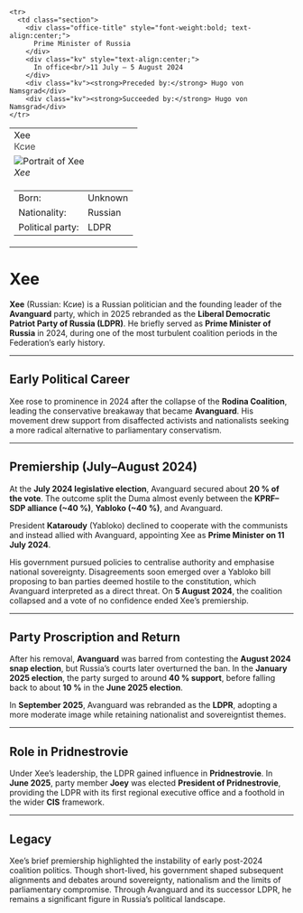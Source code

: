 <div class="infobox-right">
  <table class="infobox">
    <tr><td class="title">Xee<br/><span style="font-weight:400; opacity:.8;">Ксие</span></td></tr>

<tr><td class="section center">
  <img class="portrait" src="../../_assets/images/people/xee.png" alt="Portrait of Xee" />
  <div class="caption"><em>Xee</em></div>
</td></tr>

<!-- Offices -->
    <tr>
      <td class="section">
        <div class="office-title" style="font-weight:bold; text-align:center;">
          Prime Minister of Russia
        </div>
        <div class="kv" style="text-align:center;">
          In office<br/>11 July – 5 August 2024
        </div>
        <div class="kv"><strong>Preceded by:</strong> Hugo von Namsgrad</div>
        <div class="kv"><strong>Succeeded by:</strong> Hugo von Namsgrad</div>
    </tr>


<tr><td class="section">
  <table class="kv">
    <tr><td class="k">Born:</td><td class="v">Unknown</td></tr>
    <tr><td class="k">Nationality:</td><td class="v">Russian</td></tr>
    <tr><td class="k">Political party:</td><td class="v">LDPR</td></tr>
  </table>
</td></tr>

  </table>
</div>

# Xee

**Xee** (Russian: Ксие) is a Russian politician and the founding leader of the **Avanguard** party, which in 2025 rebranded as the **Liberal Democratic Patriot Party of Russia (LDPR)**. He briefly served as **Prime Minister of Russia** in 2024, during one of the most turbulent coalition periods in the Federation’s early history.

---

## Early Political Career

Xee rose to prominence in 2024 after the collapse of the **Rodina Coalition**, leading the conservative breakaway that became **Avanguard**. His movement drew support from disaffected activists and nationalists seeking a more radical alternative to parliamentary conservatism.

---

## Premiership (July–August 2024)

At the **July 2024 legislative election**, Avanguard secured about **20 % of the vote**. The outcome split the Duma almost evenly between the **KPRF–SDP alliance (\~40 %)**, **Yabloko (\~40 %)**, and Avanguard.

President **Kataroudy** (Yabloko) declined to cooperate with the communists and instead allied with Avanguard, appointing Xee as **Prime Minister on 11 July 2024**.

His government pursued policies to centralise authority and emphasise national sovereignty. Disagreements soon emerged over a Yabloko bill proposing to ban parties deemed hostile to the constitution, which Avanguard interpreted as a direct threat. On **5 August 2024**, the coalition collapsed and a vote of no confidence ended Xee’s premiership.

---

## Party Proscription and Return

After his removal, **Avanguard** was barred from contesting the **August 2024 snap election**, but Russia’s courts later overturned the ban. In the **January 2025 election**, the party surged to around **40 % support**, before falling back to about **10 %** in the **June 2025 election**.

In **September 2025**, Avanguard was rebranded as the **LDPR**, adopting a more moderate image while retaining nationalist and sovereigntist themes.

---

## Role in Pridnestrovie

Under Xee’s leadership, the LDPR gained influence in **Pridnestrovie**. In **June 2025**, party member **Joey** was elected **President of Pridnestrovie**, providing the LDPR with its first regional executive office and a foothold in the wider **CIS** framework.

---

## Legacy

Xee’s brief premiership highlighted the instability of early post-2024 coalition politics. Though short-lived, his government shaped subsequent alignments and debates around sovereignty, nationalism and the limits of parliamentary compromise. Through Avanguard and its successor LDPR, he remains a significant figure in Russia’s political landscape.
